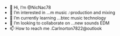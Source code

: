 - 👋 Hi, I’m @NicNac78
- 👀 I’m interested in ...m music 🎶production and mixing
- 🌱 I’m currently learning ...btec music technology
- 💞️ I’m looking to collaborate on ...new sounds EDM
- 📫 How to reach me .Carlnorton7822@outlook

<!---
NicNac78/NicNac78 is a ✨ special ✨ repository because its `README.md` (this file) appears on your GitHub profile.
You can click the Preview link to take a look at your changes.
--->
